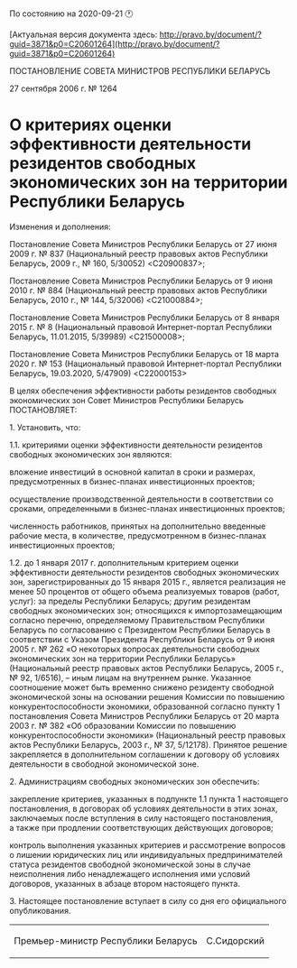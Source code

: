 По состоянию на 2020-09-21 &#x1F550;

[Актуальная версия документа здесь: http://pravo.by/document/?guid=3871&p0=C20601264](http://pravo.by/document/?guid=3871&p0=C20601264)

<p>ПОСТАНОВЛЕНИЕ СОВЕТА МИНИСТРОВ РЕСПУБЛИКИ БЕЛАРУСЬ</p>
<p>27 сентября 2006 г. № 1264</p>
<h1>О критериях оценки эффективности деятельности резидентов свободных экономических зон на территории Республики Беларусь</h1>
<p>Изменения и дополнения:</p>
<p>Постановление Совета Министров Республики Беларусь от 27 июня 2009 г. № 837 (Национальный реестр правовых актов Республики Беларусь, 2009 г., № 160, 5/30052) &lt;C20900837&gt;;</p>
<p>Постановление Совета Министров Республики Беларусь от 9 июня 2010 г. № 884 (Национальный реестр правовых актов Республики Беларусь, 2010 г., № 144, 5/32006) &lt;C21000884&gt;;</p>
<p>Постановление Совета Министров Республики Беларусь от 8 января 2015 г. № 8 (Национальный правовой Интернет-портал Республики Беларусь, 11.01.2015, 5/39989) &lt;C21500008&gt;;</p>
<p>Постановление Совета Министров Республики Беларусь от 18 марта 2020 г. № 153 (Национальный правовой Интернет-портал Республики Беларусь, 19.03.2020, 5/47909) &lt;C22000153&gt;</p>
<p></p>
<p>В целях обеспечения эффективности работы резидентов свободных экономических зон Совет Министров Республики Беларусь ПОСТАНОВЛЯЕТ:</p>
<p>1. Установить, что:</p>
<p>1.1. критериями оценки эффективности деятельности резидентов свободных экономических зон являются:</p>
<p>вложение инвестиций в основной капитал в сроки и размерах, предусмотренных в бизнес-планах инвестиционных проектов;</p>
<p>осуществление производственной деятельности в соответствии со сроками, определенными в бизнес-планах инвестиционных проектов;</p>
<p>численность работников, принятых на дополнительно введенные рабочие места, в количестве, предусмотренном в бизнес-планах инвестиционных проектов;</p>
<p>1.2. до 1 января 2017 г. дополнительным критерием оценки эффективности деятельности резидентов свободных экономических зон, зарегистрированных до 15 января 2015 г., является реализация не менее 50 процентов от общего объема реализуемых товаров (работ, услуг): за пределы Республики Беларусь; другим резидентам свободных экономических зон; относящихся к импортозамещающим согласно перечню, определяемому Правительством Республики Беларусь по согласованию с Президентом Республики Беларусь в соответствии с Указом Президента Республики Беларусь от 9 июня 2005 г. № 262 «О некоторых вопросах деятельности свободных экономических зон на территории Республики Беларусь» (Национальный реестр правовых актов Республики Беларусь, 2005 г., № 92, 1/6516), – иным лицам на внутреннем рынке. Указанное соотношение может быть временно снижено резиденту свободной экономической зоны на основании решения Комиссии по повышению конкурентоспособности экономики, образованной согласно пункту 1 постановления Совета Министров Республики Беларусь от 20 марта 2003 г. № 382 «Об образовании Комиссии по повышению конкурентоспособности экономики» (Национальный реестр правовых актов Республики Беларусь, 2003 г., № 37, 5/12178). Принятое решение закрепляется в дополнительном соглашении к договору об условиях деятельности в свободной экономической зоне.</p>
<p>2. Администрациям свободных экономических зон обеспечить:</p>
<p>закрепление критериев, указанных в подпункте 1.1 пункта 1 настоящего постановления, в договорах об условиях деятельности в этих зонах, заключаемых после вступления в силу настоящего постановления, а также при продлении соответствующих действующих договоров;</p>
<p>контроль выполнения указанных критериев и рассмотрение вопросов о лишении юридических лиц или индивидуальных предпринимателей статуса резидентов свободной экономической зоны в случае неисполнения либо ненадлежащего исполнения ими условий договоров, указанных в абзаце втором настоящего пункта.</p>
<p>3. Настоящее постановление вступает в силу со дня его официального опубликования.</p>
<p></p>
<table><tr>
<td><p>Премьер-министр Республики Беларусь</p></td>
<td><p>С.Сидорский</p></td>
</tr></table>
<p></p>